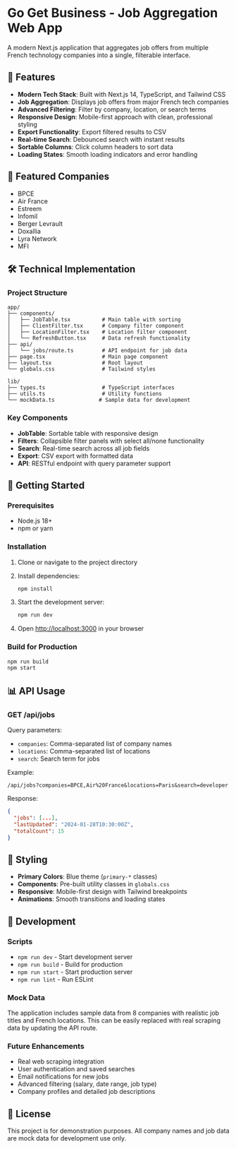 # Go Get Business - Job Aggregation Web App

A modern Next.js application that aggregates job offers from multiple French technology companies into a single, filterable interface.

## 🚀 Features

- **Modern Tech Stack**: Built with Next.js 14, TypeScript, and Tailwind CSS
- **Job Aggregation**: Displays job offers from major French tech companies
- **Advanced Filtering**: Filter by company, location, or search terms
- **Responsive Design**: Mobile-first approach with clean, professional styling
- **Export Functionality**: Export filtered results to CSV
- **Real-time Search**: Debounced search with instant results
- **Sortable Columns**: Click column headers to sort data
- **Loading States**: Smooth loading indicators and error handling

## 🏢 Featured Companies

- BPCE
- Air France
- Estreem
- Infomil
- Berger Levrault
- Doxallia
- Lyra Network
- MFI

## 🛠️ Technical Implementation

### Project Structure

```
app/
├── components/
│   ├── JobTable.tsx          # Main table with sorting
│   ├── ClientFilter.tsx      # Company filter component
│   ├── LocationFilter.tsx    # Location filter component
│   └── RefreshButton.tsx     # Data refresh functionality
├── api/
│   └── jobs/route.ts         # API endpoint for job data
├── page.tsx                  # Main page component
├── layout.tsx                # Root layout
└── globals.css               # Tailwind styles

lib/
├── types.ts                  # TypeScript interfaces
├── utils.ts                  # Utility functions
└── mockData.ts              # Sample data for development
```

### Key Components

- **JobTable**: Sortable table with responsive design
- **Filters**: Collapsible filter panels with select all/none functionality
- **Search**: Real-time search across all job fields
- **Export**: CSV export with formatted data
- **API**: RESTful endpoint with query parameter support

## 🚀 Getting Started

### Prerequisites

- Node.js 18+ 
- npm or yarn

### Installation

1. Clone or navigate to the project directory
2. Install dependencies:
   ```bash
   npm install
   ```

3. Start the development server:
   ```bash
   npm run dev
   ```

4. Open [http://localhost:3000](http://localhost:3000) in your browser

### Build for Production

```bash
npm run build
npm start
```

## 📊 API Usage

### GET /api/jobs

Query parameters:
- `companies`: Comma-separated list of company names
- `locations`: Comma-separated list of locations  
- `search`: Search term for jobs

Example:
```
/api/jobs?companies=BPCE,Air%20France&locations=Paris&search=developer
```

Response:
```json
{
  "jobs": [...],
  "lastUpdated": "2024-01-28T10:30:00Z",
  "totalCount": 15
}
```

## 🎨 Styling

- **Primary Colors**: Blue theme (`primary-*` classes)
- **Components**: Pre-built utility classes in `globals.css`
- **Responsive**: Mobile-first design with Tailwind breakpoints
- **Animations**: Smooth transitions and loading states

## 🔧 Development

### Scripts

- `npm run dev` - Start development server
- `npm run build` - Build for production
- `npm run start` - Start production server
- `npm run lint` - Run ESLint

### Mock Data

The application includes sample data from 8 companies with realistic job titles and French locations. This can be easily replaced with real scraping data by updating the API route.

### Future Enhancements

- Real web scraping integration
- User authentication and saved searches
- Email notifications for new jobs
- Advanced filtering (salary, date range, job type)
- Company profiles and detailed job descriptions

## 📝 License

This project is for demonstration purposes. All company names and job data are mock data for development use only.